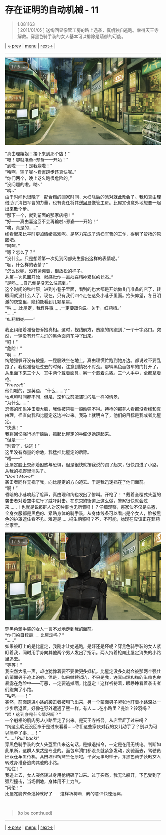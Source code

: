 # 存在证明的自动机械 - 11
> 1.081163  
> [ 2011/01/05 ] 送绹回显像管工房的路上遇袭，真帆独自逃跑。幸得天王寺解救。穿黑色骑手装的女人基本可以排除是萌郁的可能。  

| [←prev](./0084) | [menu](../) | [next→](./0086) |

---

![](../img/0085-1.png)

“真由理姐姐！接下来到那个店！”  
“嗯！那就准备\~预备——开始！”  
“到啦——！是我赢啦！”  
“哈啊，输了呢～绹酱跑步还真快呢。”  
“你们两个，晚上这么跑很危险的。”  
“没问题的啦。呐\~”  
“呐\~”  
由于时间也很晚了，配合绹的回家时间，大扫除后的派对就此散会了。我和真由理借助了清扫军曹的力量，也有责任将其送回显像管工房。比屋定也意外地想要一起出来散个步。  
“那下一个，就到前面的那家店吧！”  
“好——真由喜这回不会再输啦\~预备——开始！”  
“唉，真是的……”  
绹看起来比平时更加情绪高涨呢。是努力完成了清扫军曹的工作，得到了赞扬的原因吧。  
“呵呵。”  
“嗯？怎么了？”  
“没什么。只是想着第一次见到冈部先生露出这样的表情呢。”  
“呃，什么样的表情？”  
“怎么说呢，没有紧绷着，很放松的样子。  
 从第一次见面开始，就感觉你一直处在精神紧张的状态。”  
“是吗……自己倒是没怎么注意到。”  
这个时间的秋叶原，进到小巷子里面，看到的也大都是开始做关门准备的店了，转眼间就没什么人了。现在，只有我们四个走在这条小巷子里面。抬头仰望，冬日明澈的夜空里，隐约能看到几颗星星。  
“呐……比屋定，我有件事……一定要跟你说。关于，红莉栖。”  
“……”  
“红莉栖她——”  

我正纠结着准备告诉她真相。这时，视线前方，赛跑的绹跑到了一个十字路口。突然，一辆没有开车头灯的黑色面包车冲了出来。  
“呀！”  
“危险！”  
“啊……!”  
绹勉强躲开没有被撞，一屁股跌坐在地上。真由理慌忙跑到她身边。都说过不要乱跑了。我也准备赶过去的时候，注意到情况不对劲。那辆黑色面包车的门打开了，从里面下来三个人，其中两个戴着面具，另一个戴着头盔。三个人手中，全都拿着枪。  
“*Freeze!!*”  
他们喊的，是英语。
“什么……？”  
地点和时间都不同，但是，这和之前遭遇过的是一样的情景。  
“为什么……”  
恐怖的印象冲击着大脑，我像被禁锢一般动弹不得。持枪的那群人看都没看绹和真由理，径直向我和比屋定这边冲过来。我马上就明白了，他们的目标是我或者比屋定。  
“快逃！”  
我将回忆强行抛于脑后，抓起比屋定的手催促她跑起来。  
“但是——”  
“别管了，快逃！”  
这里没有商量的余地，我猛推比屋定的后背。  
“唔——”  
比屋定脸上交织着困惑与恐惧，但是很快就按我说的跑了起来，很快跑进了小路，从我的视野里消失了。  
“*Don’t Move!*”  
袭击者同样无视了我，向比屋定的方向追去。于是我迅速挡在了他们面前。  
“啊！”  
昏暗的小巷响起了枪声，真由理和绹也发出了惨叫。开枪了！？戴着全覆式头盔的袭击者对着空中进行了威吓射击。在东京的街道上这么做，警察很快就会过来……！也就是说那群人对这种事也无所谓吗！？仔细观察，那家伙不仅是头盔，全身衣服都是黑色的、紧贴身体的骑手装。从身体线条可以看出是个女人，脸被黑色的护罩遮住看不见。难道是……桐生萌郁吗？不，不可能，她现在应该正在菲莉丝家里。  

![](../img/0085-2.png)

穿黑色骑手装的女人一言不发地走到我的面前。  
“你们的目标是……比屋定吗？”  
“……”  
如果被盯上的是比屋定，我刚才让她逃跑，是好还是坏呢？穿黑色骑手装的女人紧盯着我，同时用手势向其他两个男人发出了指示。两人持着枪向比屋定消失的小路里追去。  
“等等！”  
我突然大吼一声，却也犹豫着要不要做更多抵抗。比屋定没多久就会被那两个强壮的蒙面男子追上的吧。但是，如果继续抵抗，不只是我，连真由理和绹的生命也会暴露在危险中——可恶，一定要逃掉啊，比屋定！这样祈祷着，眼睁睁看着袭击者们跑向了小路。  
“咕呜——！”  
突然，前面跑进小路的袭击者被甩飞出来，另一个蒙面男子紧张地盯着小路深处一步步后退着，好像在野外遭遇了熊一样。有人……在小路里？是谁？铃羽吗？  
“喂！这到底是什么情况啊？”  
一个魁梧的肌肉男从小路里走了出来。是天王寺裕吾。从店里赶了过来吗？  
“绹这么晚还没回来于是过来看看……你们这些家伙对我的女儿动手了？别以为可以简单了事……！”  
“*……! Pull back!*”  
穿黑色骑手装的女人头盔里传来这句话，是撤退指令，一定是在用无线电。判断如此果断，这群人果然是专业的。面包车滑门都没关就紧急发动，疾驰而去，驾驶员应该在车里待机。真由理和绹瘫坐在原地，平安无事的样子。穿黑色骑手装的女人转过身准备逃向其他的小路。  
“站住！”  
我追上去，女人突然转过身用枪柄砸了过来。过于突然，我无法躲开，下巴受到了强烈撞击，当场倒地，身体用不上力气。  
“冈伦！”  
比屋定能安全逃掉就好了……这样祈祷着，我的意识快速远离。  


<br/>

> (to be continued)
---

| [←prev](./0084) | [menu](../) | [next→](./0086) |

